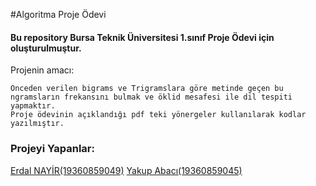 #Algoritma Proje Ödevi




#### Bu repository Bursa Teknik Üniversitesi 1.sınıf Proje Ödevi için  oluşturulmuştur.


Projenin amacı:
	
	Önceden verilen bigrams ve Trigramslara göre metinde geçen bu ngramsların frekansını bulmak ve öklid mesafesi ile dil tespiti yapmaktır.
	Proje ödevinin açıklandığı pdf teki yönergeler kullanılarak kodlar yazılmıştır.


### Projeyi Yapanlar:

[Erdal NAYİR(19360859049)](https://github.com/ErdalNayir/)
[Yakup Abacı(19360859045)](https://github.com/Yakup-Abaci/)



